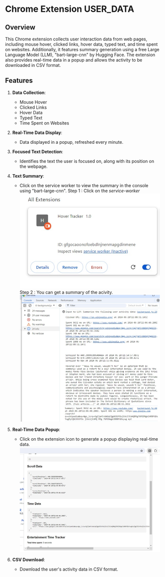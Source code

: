 # Chrome Extension USER_DATA

## Overview

This Chrome extension collects user interaction data from web pages, including mouse hover, clicked links, hover data, typed text, and time spent on websites. Additionally, it features summary generation using a free Large Language Model (LLM), "bart-large-cnn" by Hugging Face. The extension also provides real-time data in a popup and allows the activity to be downloaded in CSV format.

## Features

1. **Data Collection**:
   - Mouse Hover
   - Clicked Links
   - Hover Data
   - Typed Text
   - Time Spent on Websites

2. **Real-Time Data Display**:
   - Data displayed in a popup, refreshed every minute.

3. **Focused Text Detection**:
   - Identifies the text the user is focused on, along with its position on the webpage.

4. **Text Summary**:
   - Click on the service worker to view the summary in the console using "bart-large-cnn".
   Step 1 : Click on the *service-worker* ![alt text](Images/view-LLM-consol.jpg)
   Step 2 : You can get a summary of the acivity. ![alt text](Images/click-on-service-worker-to-LLM.jpg) 


5. **Real-Time Data Popup**:
   - Click on the extension icon to generate a popup displaying real-time data.
   ![alt text](Images/how-data-is-displayed.jpg)

6. **CSV Download**:
   - Download the user's activity data in CSV format.

